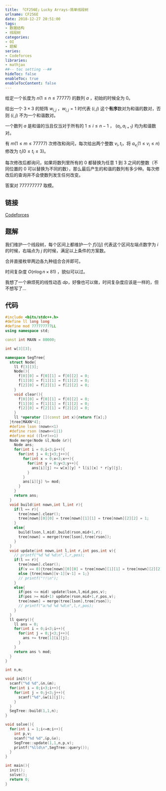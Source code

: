 ```yaml
---
title: 「CF256E」Lucky Arrays-简单线段树
urlname: CF256E
date: 2018-12-27 20:51:00
tags:
- 数据结构
- 线段树
categories: 
- OI
- 题解
series:
- Codeforces
libraries:
- mathjax 
##-- toc setting --##
hideToc: false
enableToc: true
enableTocContent: false
---
```


给定一个长度为 $n(1 \le n \le 77777)$ 的数列 $a$ ，初始的时候全为 0。

给出一个 $3 \times 3$ 的矩阵 $w_{i,j}$ ，$w_{i,j} = 1$ 时代表 $(i,j)$ 这个**有序**数对为和谐的数对，否则 $(i,j)$ 不为一个和谐数对。

一个数列 $a$ 是和谐的当且仅当对于所有的 $1\le i \le n-1$ ， $(a_i,a_{i+1})$ 均为和谐数对。

有 $m(1\le m \le 77777)$ 次修改和询问，每次给出两个整数 $v_i,t_i$，将 $a_{v_i} (1 \le v_i \le n)$ 修改为 $t_i(0\le t_i \le 3)$。

每次修改后都询问，如果将数列里所有的 $0$ 都替换为任意 $1$ 到 $3$ 之间的整数（不同位置的 $0$ 可以替换为不同的数），那么最后产生的和谐的数列有多少种。每次修改后的查询并不会使数列发生任何改变。

答案对 $777777777$ 取模。

<!--more-->

## 链接

[Codeforces](https://codeforc.es/contest/256/problem/E)

## 题解

我们维护一个线段树，每个区间上都维护一个 $f[i][j]$ 代表这个区间左端点数字为 $i$ 的时候，右端点为 $j$ 的时候，满足以上条件的方案数。

合并直接枚举两边各九种组合合并即可。

时间复杂度 $O(n \log n \times 81)$ ，貌似可以过。

我想了一个麻烦死的线性动态 $dp$，好像也可以做，时间复杂度应该是一样的，但不想写了...

## 代码


```cpp
#include <bits/stdc++.h>
#define ll long long 
#define mod 777777777LL
using namespace std;

const int MAXN = 80000;

int w[3][3];

namespace SegTree{
  struct Node{
    ll f[3][3];
    Node(){
      f[0][0] = f[0][1] = f[0][2] = 0;
      f[1][0] = f[1][1] = f[1][2] = 0;
      f[2][0] = f[2][1] = f[2][2] = 0;
    }
    void clear(){
      f[0][0] = f[0][1] = f[0][2] = 0;
      f[1][0] = f[1][1] = f[1][2] = 0;
      f[2][0] = f[2][1] = f[2][2] = 0;      
    }
    ll *operator [](const int x){return f[x];}
  }tree[MAXN*4];
  #define lson (nown<<1)
  #define rson (nown<<1|1)
  #define mid ((l+r)>>1)
  Node merge(Node &l,Node &r){
    Node ans;
    for(int i = 0;i<3;i++){
      for(int j = 0;j<3;j++){
        for(int x = 0;x<3;x++){
          for(int y = 0;y<3;y++){
            ans[i][j] += w[x][y] * l[i][x] * r[y][j];
          }
        }
        ans[i][j] %= mod;
      }
    }
    return ans;
  }
  void build(int nown,int l,int r){
    if(l == r){
      tree[nown].clear();
      tree[nown][0][0] = tree[nown][1][1] = tree[nown][2][2] = 1;
    }
    else{
      build(lson,l,mid),build(rson,mid+1,r);
      tree[nown] = merge(tree[lson],tree[rson]);
    }
  }
  void update(int nown,int l,int r,int pos,int v){
    // printf("%d %d %d\n",l,r,pos);
    if(l == r){
      tree[nown].clear();
      if(v == 0){tree[nown][0][0] = tree[nown][1][1] = tree[nown][2][2] = 1;}
      else {tree[nown][v-1][v-1] = 1;}
      // printf("!!\n");
    }
    else{
      if(pos <= mid) update(lson,l,mid,pos,v);
      if(pos >= mid+1) update(rson,mid+1,r,pos,v);
      tree[nown] = merge(tree[lson],tree[rson]);
      // printf("a:%d %d %d\n",l,r,pos);
    }
  }
  ll query(){
    ll ans = 0;
    for(int i = 0;i<3;i++){
      for(int j = 0;j<3;j++){
        ans += tree[1][i][j];
      }
    }
    return ans % mod;
  }
}

int n,m;

void init(){
  scanf("%d %d",&n,&m);
  for(int i = 0;i<3;i++){
    for(int j = 0;j<3;j++){
      scanf("%d",&w[i][j]);
    }
  }
  SegTree::build(1,1,n);
}

void solve(){
  for(int i = 1;i<=m;i++){
    int p,v;
    scanf("%d %d",&p,&v);
    SegTree::update(1,1,n,p,v);
    printf("%lld\n",SegTree::query());
  }
}

int main(){
  init();
  solve();
  return 0;
}
```


